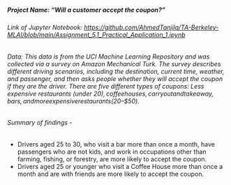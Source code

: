 ##### Project Name: “Will a customer accept the coupon?” 
###### Link of Jupyter Notebook: https://github.com/AhmedTanjila/TA-Berkeley-MLAI/blob/main/Assignment_5.1_Practical_Application_1.ipynb
###### Data: This data is from the UCI Machine Learning Repository and was collected via a survey on Amazon Mechanical Turk. The survey describes different driving scenarios, including the destination, current time, weather, and passenger, and then asks people whether they will accept the coupon if they are the driver. There are five different types of coupons: Less expensive restaurants (under $20), coffee houses, carryout and takeaway, bars, and more expensive restaurants ($20–$50).
###### Summary of findings - 
- Drivers aged 25 to 30, who visit a bar more than once a month, have passengers who are not kids, and work in occupations other than farming, fishing, or forestry, are more likely to accept the coupon.
- Drivers aged 25 or younger who visit a Coffee House more than once a month and are with friends are more likely to accept the coupon.
